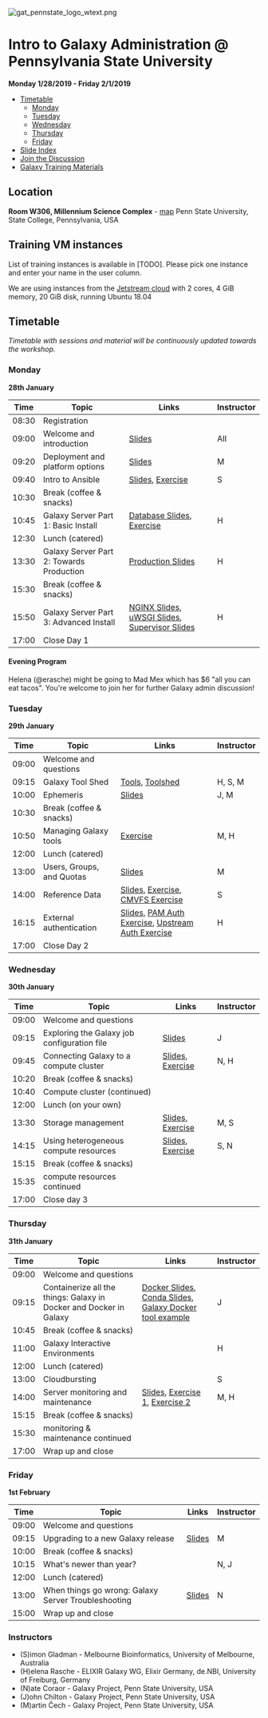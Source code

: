 ![gat_pennstate_logo_wtext.png](docs/shared-images/gat_pennstate_logo_wtext.png)
# Intro to Galaxy Administration @ Pennsylvania State University

**Monday 1/28/2019 - Friday 2/1/2019**

- [Timetable](#timetable)
	- [Monday](#monday)
	- [Tuesday](#tuesday)
	- [Wednesday](#wednesday)
	- [Thursday](#thursday)
	- [Friday](#friday)
- [Slide Index](https://galaxyproject.github.io/dagobah-training/2019-pennstate/)
- [Join the Discussion](https://gitter.im/dagobah-training/Lobby)
- [Galaxy Training Materials](https://training.galaxyproject.org/)

## Location

**Room W306, Millennium Science Complex** - [map](https://goo.gl/maps/1WwT15jfi5y)
Penn State University, State College, Pennsylvania, USA

## Training VM instances

List of training instances is available in [TODO]. Please pick one instance and enter your name in the user column.

We are using instances from the [Jetstream cloud](https://jetstream-cloud.org/) with 2 cores, 4 GiB memory, 20 GiB disk, running Ubuntu 18.04

## Timetable

_Timetable with sessions and material will be continuously updated towards the workshop._

### Monday
**28th January**

| **Time** | **Topic**                                | **Links**                                                                                          | **Instructor** |
| -------- | ---------                                | ---------                                                                                          | -----------    |
| 08:30    | Registration                             |                                                                                                    |                |
| 09:00    | Welcome and introduction                 | [Slides][welcome-slides]                                                                           | All            |
| 09:20    | Deployment and platform options          | [Slides][deployment-slides]                                                                        | M              |
| 09:40    | Intro to Ansible                         | [Slides][ansible-slides], [Exercise][ansible-exercise]                                             | S              |
| 10:30    | Break (coffee & snacks)                  |                                                                                                    |                |
| 10:45    | Galaxy Server Part 1: Basic Install      | [Database Slides][db-slides], [Exercise][ansible-galaxy]                                           | H              |
| 12:30    | Lunch (catered)                          |                                                                                                    |                |
| 13:30    | Galaxy Server Part 2: Towards Production | [Production Slides][production-slides]                                                             | H              |
| 15:30    | Break (coffee & snacks)                  |                                                                                                    |                |
| 15:50    | Galaxy Server Part 3: Advanced Install   | [NGINX Slides][nginx-slides], [uWSGI Slides][uwsgi-slides], [Supervisor Slides][supervisor-slides] | H              |
| 17:00    | Close Day 1                              |                                                                                                    |                |

[welcome-slides]:      https://galaxyproject.github.io/dagobah-training/2019-pennstate/00-intro/intro.html
[deployment-slides]:   https://galaxyproject.github.io/training-material/topics/admin/tutorials/deployment-platforms-options/slides.html#1
[ansible-slides]:      https://galaxyproject.github.io/training-material/topics/admin/tutorials/ansible/slides.html
[ansible-exercise]:    https://galaxyproject.github.io/training-material/topics/admin/tutorials/ansible/tutorial.html#your-first-playbook-and-first-role
[db-slides]:           https://galaxyproject.github.io/dagobah-training/2019-pennstate/03-production-basics/databases.html
[ansible-galaxy]:      https://galaxyproject.github.io/training-material/topics/admin/tutorials/ansible-galaxy/tutorial.html
[production-slides]:   https://galaxyproject.github.io/dagobah-training/2019-pennstate/03-production-basics/production.html
[nginx-slides]:        https://galaxyproject.github.io/dagobah-training/2019-pennstate/03-production-basics/webservers.html
[uwsgi-slides]:        https://galaxyproject.github.io/dagobah-training/2019-pennstate/10-uwsgi/uwsgi.html
[supervisor-slides]:   https://galaxyproject.github.io/dagobah-training/2019-pennstate/11-systemd-supervisor/systemd-supervisor.html

#### Evening Program

Helena (@erasche) might be going to Mad Mex which has $6 "all you can eat tacos". You're welcome to join her for further Galaxy admin discussion!

### Tuesday
**29th January**

| **Time** | **Topic**                 | **Links**                                                                                                 | **Instructor** |
| -------- | ---------                 | ---------                                                                                                 | -----------    |
| 09:00    | Welcome and questions     |                                                                                                           |                |
| 09:15    | Galaxy Tool Shed          | [Tools][tool-slides], [Toolshed][toolshed-slides]                                                         | H, S, M        |
| 10:00    | Ephemeris                 | [Slides][ephemeris-slides]                                                                                | J, M           |
| 10:30    | Break (coffee & snacks)   |                                                                                                           |                |
| 10:50    | Managing Galaxy tools     | [Exercise][ephemeris-exercise]                                                                            | M, H           |
| 12:00    | Lunch (catered)           |                                                                                                           |                |
| 13:00    | Users, Groups, and Quotas | [Slides][users-groups-slides]                                                                             | M              |
| 14:00    | Reference Data            | [Slides][ref-genomes-slides], [Exercise][ref-genome-exercise], [CMVFS Exercise][cvmfs-exercise]           | S              |
| 16:15    | External authentication   | [Slides][pam-slides], [PAM Auth Exercise][pam-exercise], [Upstream Auth Exercise][upstream-auth-exercise] | H              |
| 17:00    | Close Day 2               |                                                                                                           |                |

[tool-slides]:              https://galaxyproject.github.io/dagobah-training/2019-pennstate/04-tool-shed/tool_installation.html
[toolshed-slides]:          https://galaxyproject.github.io/dagobah-training/2019-pennstate/04-tool-shed/shed_intro.html
[ephemeris-slides]:         https://galaxyproject.github.io/training-material/topics/admin/tutorials/tool-management/tutorial.html
[ephemeris-exercise]:       https://galaxyproject.github.io/training-material/topics/admin/tutorials/tool-management/tutorial.html
[users-groups-slides]:      https://galaxyproject.github.io/training-material/topics/admin/tutorials/users-groups-quotas/slides.html
[ref-genomes-slides]:       https://galaxyproject.github.io/dagobah-training/2019-pennstate/05-reference-genomes/reference_genomes.html
[ref-genome-exercise]:      sessions/05-reference-genomes/ex1-reference-genomes.md
[cvmfs-exercise]:           https://galaxyproject.github.io/training-material/topics/admin/tutorials/cvmfs/tutorial.html
[pam-slides]:               https://galaxyproject.github.io/dagobah-training/2019-pennstate/13-external-auth/external-auth.html
[pam-exercise]:             sessions/13-external-auth/ex1-pam-auth.md
[upstream-auth-exercise]:   sessions/13-external-auth/ex2-upstream-auth.md

### Wednesday
**30th January**

| **Time** | **Topic**                                   | **Links**                                              | **Instructor** |
| -------- | ---------                                   | ---------                                              | -----------    |
| 09:00    | Welcome and questions                       |                                                        |                |
| 09:15    | Exploring the Galaxy job configuration file | [Slides][jobconf-slides]                               | J              |
| 09:45    | Connecting Galaxy to a compute cluster      | [Slides][cluster-slides], [Exercise][cluster-exercise] | N, H           |
| 10:20    | Break (coffee & snacks)                     |                                                        |                |
| 10:40    | Compute cluster (continued)                 |                                                        |                |
| 12:00    | Lunch (on your own)                         |                                                        |                |
| 13:30    | Storage management                          | [Slides][storage-slides], [Exercise][storage-exercise] | M, S           |
| 14:15    | Using heterogeneous compute resources       | [Slides][hetero-slides], [Exercise][hetero-exercise]   | S, N           |
| 15:15    | Break (coffee & snacks)                     |                                                        |                |
| 15:35    | compute resources continued                 |                                                        |                |
| 17:00    | Close day 3                                 |                                                        |                |

[jobconf-slides]:     https://galaxyproject.github.io/dagobah-training/2019-pennstate/15-job-conf/job_conf.html
[cluster-slides]:     https://galaxyproject.github.io/training-material/topics/admin/tutorials/connect-to-compute-cluster/slides.html
[cluster-exercise]:   https://galaxyproject.github.io/training-material/topics/admin/tutorials/connect-to-compute-cluster/tutorial.html
[storage-slides]:     https://galaxyproject.github.io/training-material/topics/admin/tutorials/object-store/slides.html
[storage-exercise]:   https://galaxyproject.github.io/training-material/topics/admin/tutorials/object-store/tutorial.html
[hetero-slides]:      https://galaxyproject.github.io/dagobah-training/2019-pennstate/17-heterogenous/heterogeneous.html
[hetero-exercise]:    sessions/17-heterogenous/ex1-pulsar.md

### Thursday
**31th January**

| **Time** | **Topic**                                                          | **Links**                                                                                                   | **Instructor** |
| -------- | ---------                                                          | ---------                                                                                                   | -----------    |
| 09:00    | Welcome and questions                                              |                                                                                                             |                |
| 09:15    | Containerize all the things: Galaxy in Docker and Docker in Galaxy | [Docker Slides][docker-slides], [Conda Slides][conda-slides], [Galaxy Docker tool example][docker-exercise] | J              |
| 10:45    | Break (coffee & snacks)                                            |                                                                                                             |                |
| 11:00    | Galaxy Interactive Environments                                    |                                                                                                             | H              |
| 12:00    | Lunch (catered)                                                    |                                                                                                             |                |
| 13:00    | Cloudbursting                                                      |                                                                                                             | S              |
| 14:00    | Server monitoring and maintenance                                  | [Slides][monitoring-slides], [Exercise 1][monitoring-ex1], [Exercise 2][monitoring-ex2]                     | M, H           |
| 15:15    | Break (coffee & snacks)                                            |                                                                                                             |                |
| 15:30    | monitoring & maintenance continued                                 |                                                                                                             |                |
| 17:00    | Wrap up and close                                                  |                                                                                                             |                |

[docker-slides]:       https://galaxy.slides.com/bgruening/the-galaxy-docker-project
[conda-slides]:        http://galaxy.slides.com/bgruening/deck-7#/
[docker-exercise]:     https://github.com/apetkau/galaxy-hackathon-2014/tree/master/smalt
[monitoring-slides]:   https://galaxyproject.github.io/training-material/topics/admin/tutorials/monitoring-maintenance/slides.html
[monitoring-ex1]:      https://galaxyproject.github.io/training-material/topics/admin/tutorials/monitoring-maintenance/tutorial.html
[monitoring-ex2]:      sessions/22-troubleshooting/ex1-sentry.md


### Friday
**1st February**

| **Time** | **Topic**                                           | **Links**                        | **Instructor** |
| -------- | ---------                                           | ---------                        | -----------    |
| 09:00    | Welcome and questions                               |                                  |                |
| 09:15    | Upgrading to a new Galaxy release                   | [Slides][updating-slides]        | M              |
| 10:00    | Break (coffee & snacks)                             |                                  |                |
| 10:15    | What's newer than year?                             |                                  | N, J           |
| 12:00    | Lunch (catered)                                     |                                  |                |
| 13:00    | When things go wrong: Galaxy Server Troubleshooting | [Slides][troubleshooting-slides] | N              |
| 15:00    | Wrap up and close                                   |                                  |                |

[updating-slides]: https://galaxyproject.github.io/training-material/topics/admin/tutorials/upgrading/slides.html#1
[troubleshooting-slides]: https://galaxyproject.github.io/dagobah-training/2019-pennstate/22-troubleshooting/troubleshooting.html

### Instructors

* (S)imon Gladman - Melbourne Bioinformatics, University of Melbourne, Australia
* (H)elena Rasche - ELIXIR Galaxy WG, Elixir Germany, de.NBI, University of Freiburg, Germany
* (N)ate Coraor - Galaxy Project, Penn State University, USA
* (J)ohn Chilton - Galaxy Project, Penn State University, USA
* (M)artin Čech - Galaxy Project, Penn State University, USA

